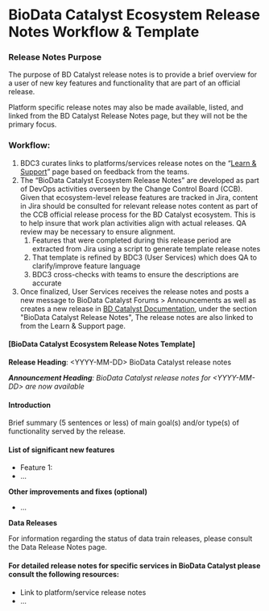 # BioData Catalyst Ecosystem Release Notes Workflow & Template



### **Release Notes Purpose**

The purpose of BD Catalyst release notes is to provide a brief overview for a user of new key features and functionality that are part of an official release.

Platform specific release notes may also be made available, listed, and linked from the BD Catalyst Release Notes page, but they will not be the primary focus.

### **Workflow:**

1. BDC3 curates links to platforms/services release notes on the  “[Learn & Support](https://biodatacatalyst.nhlbi.nih.gov/resources/learn)” page based on feedback from the teams.
2. The “BioData Catalyst Ecosystem Release Notes” are developed as part of DevOps activities overseen by the Change Control Board \(CCB\). Given that ecosystem-level release features are tracked in Jira, content in Jira should be consulted for relevant release notes content as part of the CCB official release process for the BD Catalyst ecosystem. This is to help insure that work plan activities align with actual releases. QA review may be necessary to ensure alignment. 
   1. Features that were completed during this release period are extracted from Jira using a script to generate template release notes
   2. That template is refined by BDC3 \(User Services\) which does QA to clarify/improve feature language 
   3. BDC3 cross-checks with teams to ensure the descriptions are accurate
3. Once finalized, User Services receives the release notes and posts a new message to BioData Catalyst Forums &gt; Announcements as well as creates a new release in [BD Catalyst Documentation](https://bdcatalyst.gitbook.io/biodata-catalyst-documentation/), under the section "BioData Catalyst Release Notes", The release notes are also linked to from the Learn & Support page.

#### **\[BioData Catalyst Ecosystem Release Notes Template\]**

**Release Heading**: &lt;YYYY-MM-DD&gt; BioData Catalyst release notes 

_**Announcement Heading**: BioData Catalyst release notes for &lt;YYYY-MM-DD&gt;  are now available_

#### **Introduction**

Brief summary \(5 sentences or less\) of main goal\(s\) and/or type\(s\) of functionality served by the release.

#### **List of significant new features**

* Feature 1:
* ...

**Other improvements and fixes \(optional\)**

* ...

**Data Releases**

For information regarding the status of data train releases, please consult the Data Release Notes page.

#### **For detailed release notes for specific services in BioData Catalyst please consult the following resources:**

* Link to platform/service release notes
* ...

